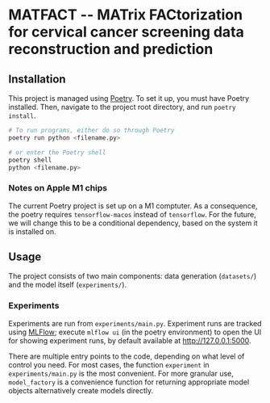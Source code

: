 # MATFACT -- MATrix FACtorization for cervical cancer screening data reconstruction and prediction

## Installation 
This project is managed using [Poetry](https://python-poetry.org/).
To set it up, you must have Poetry installed.
Then, navigate to the project root directory, and run `poetry install`.

```python
# To run programs, either do so through Poetry
poetry run python <filename.py>

# or enter the Poetry shell
poetry shell
python <filename.py>
```

### Notes on Apple M1 chips
The current Poetry project is set up on a M1 comptuter. 
As a consequence, the poetry requires `tensorflow-macos` instead of `tensorflow`.
For the future, we will change this to be a conditional dependency, based on the system it is installed on.

## Usage
The project consists of two main components: data generation (`datasets/`) and the model itself (`experiments/`).

### Experiments
Experiments are run from `experiments/main.py`.
Experiment runs are tracked using [MLFlow](https://mlflow.org/); execute `mlflow ui` (in the poetry environment) to open the UI for showing experiment runs, by default available at http://127.0.0.1:5000.

There are multiple entry points to the code, depending on what level of control you need.
For most cases, the function `experiment` in `experiments/main.py` is the most convenient.
For more granular use, `model_factory` is a convenience function for returning appropriate model objects alternatively create models directly.